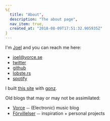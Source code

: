 ```yaml
---
%{
  title: "About",
  description: "The about page",
  nav_item: true,
  created_at: "2018-08-09T17:51:32.905935Z"
}
---
```

<p class="h-card">
I'm <a class="p-name u-url" href="https://forvillelser.vorce.se/pages/about.html" rel="me">Joel</a> and you can reach me here:

- <a class="u-email" href="mailto:joel@vorce.se" rel="me">joel@vorce.se</a>
- <a href="https://twitter.com/Octavorce" rel="me">twitter</a>
- <a href="https://github.com/vorce" rel="me">github</a>
- <a href="https://lobste.rs/u/vorce" rel="me">lobste.rs</a>
- <a href="https://open.spotify.com/user/octavorce" rel="me">spotify</a>
</p>

I built [this site](https://github.com/vorce/forvillelser) with [gonz](https://github.com/vorce/gonz).

Old blogs that may or may not be assimilated:

- [Vorce](http://vorce.tumblr.com/) ⏤ (Electronic) music blog
- [Förvillelser](http://forvillelser.tumblr.com/) ⏤ inspiration + personal projects
